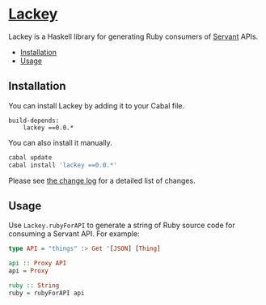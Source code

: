 # [Lackey][]

Lackey is a Haskell library for generating Ruby consumers of [Servant][] APIs.

-   [Installation](#installation)
-   [Usage](#usage)

## Installation

You can install Lackey by adding it to your Cabal file.

```
build-depends:
    lackey ==0.0.*
```

You can also install it manually.

``` sh
cabal update
cabal install 'lackey ==0.0.*'
```

Please see [the change log][] for a detailed list of changes.

## Usage

Use `Lackey.rubyForAPI` to generate a string of Ruby source code for consuming
a Servant API. For example:

``` hs
type API = "things" :> Get '[JSON] [Thing]

api :: Proxy API
api = Proxy

ruby :: String
ruby = rubyForAPI api
```

[lackey]: https://github.com/tfausak/lackey
[servant]: http://haskell-servant.github.io
[the change log]: ./CHANGELOG.md
